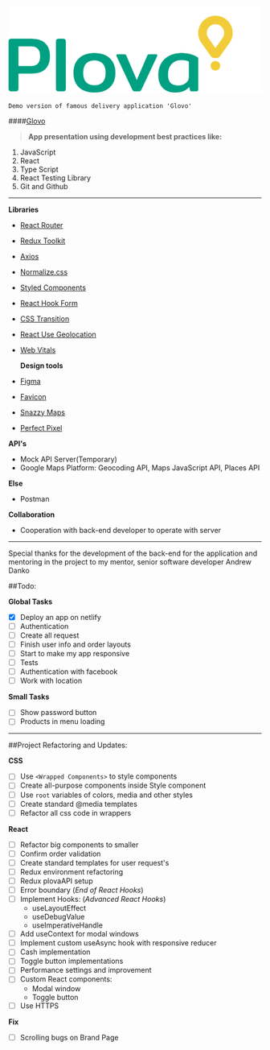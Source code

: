 ![Markdown Logo](./src/logos/logo.png)

`Demo version of famous delivery application 'Glovo'`

####[Glovo](https://glovoapp.com/)

> **App presentation using development best practices like:**

1. JavaScript
2. React
3. Type Script
4. React Testing Library
5. Git and Github

---

**Libraries**

- [React Router](https://reactrouter.com/en/main)
- [Redux Toolkit](https://redux-toolkit.js.org/)
- [Axios](https://axios-http.com/)
- [Normalize.css](https://github.com/necolas/normalize.css/)
- [Styled Components](https://styled-components.com/)
- [React Hook Form](https://legacy.react-hook-form.com/)
- [CSS Transition](https://reactcommunity.org/react-transition-group/)
- [React Use Geolocation](https://www.npmjs.com/package/react-hook-geolocation)
- [Web Vitals](https://www.npmjs.com/package/web-vitals)

  **Design tools**

- [Figma](https://www.figma.com/)
- [Favicon](https://favicon.io/)
- [Snazzy Maps](https://snazzymaps.com/)
- [Perfect Pixel](https://www.welldonecode.com/perfectpixel/)

<!-- - [Use Places Autocomplete](https://developers.google.com/maps/documentation/javascript/place-autocomplete) -->
<!-- - [Geocoding](https://developers.google.com/maps/documentation/geocoding/overview) -->

**API's**

<!-- - [Sentry](https://sentry.io/for/web-vitals/?platform=sentry.javascript.react) -->

- Mock API Server(Temporary)
- Google Maps Platform:
  Geocoding API, Maps JavaScript API, Places API

**Else**

- Postman

**Collaboration**

- Cooperation with back-end developer to operate with server

---

Special thanks for the development of the back-end for the application and mentoring in the project to my mentor, senior software developer Andrew Danko

##Todo:

**Global Tasks**

- [x] Deploy an app on netlify
- [ ] Authentication
- [ ] Create all request
- [ ] Finish user info and order layouts
- [ ] Start to make my app responsive
- [ ] Tests
- [ ] Authentication with facebook
- [ ] Work with location

**Small Tasks**

- [ ] Show password button
- [ ] Products in menu loading

---

##Project Refactoring and Updates:

**CSS**

- [ ] Use `<Wrapped Components>` to style components
- [ ] Create all-purpose components inside Style component
- [ ] Use `root` variables of colors, media and other styles
- [ ] Create standard @media templates
- [ ] Refactor all css code in wrappers

**React**

- [ ] Refactor big components to smaller
- [ ] Confirm order validation
- [ ] Create standard templates for user request's
- [ ] Redux environment refactoring
- [ ] Redux plovaAPI setup
- [ ] Error boundary (_End of React Hooks_)
- [ ] Implement Hooks: (_Advanced React Hooks_)
  - useLayoutEffect
  - useDebugValue
  - useImperativeHandle
- [ ] Add useContext for modal windows
- [ ] Implement custom useAsync hook with responsive reducer
- [ ] Cash implementation
- [ ] Toggle button implementations
- [ ] Performance settings and improvement
- [ ] Custom React components:
  - Modal window
  - Toggle button
- [ ] Use HTTPS

**Fix**

- [ ] Scrolling bugs on Brand Page
